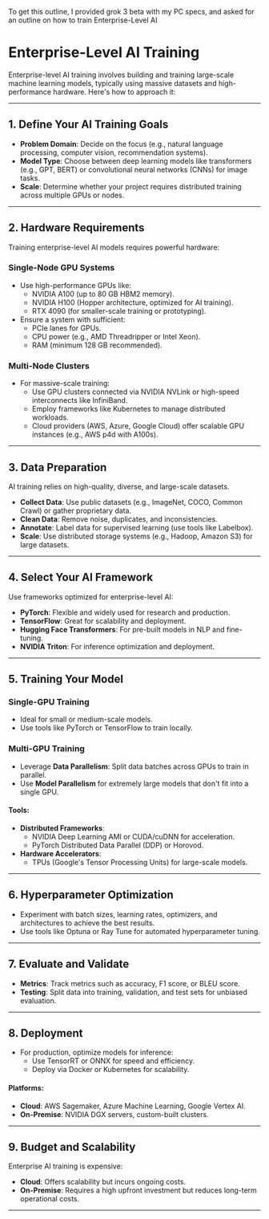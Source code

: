 To get this outline, I provided grok 3 beta with my PC specs, and asked for an outline on how to train Enterprise-Level AI

# Enterprise-Level AI Training

Enterprise-level AI training involves building and training large-scale machine learning models, typically using massive datasets and high-performance hardware. Here's how to approach it:

---

## 1. Define Your AI Training Goals

- **Problem Domain**: Decide on the focus (e.g., natural language processing, computer vision, recommendation systems).
- **Model Type**: Choose between deep learning models like transformers (e.g., GPT, BERT) or convolutional neural networks (CNNs) for image tasks.
- **Scale**: Determine whether your project requires distributed training across multiple GPUs or nodes.

---

## 2. Hardware Requirements

Training enterprise-level AI models requires powerful hardware:

### Single-Node GPU Systems
- Use high-performance GPUs like:
  - NVIDIA A100 (up to 80 GB HBM2 memory).
  - NVIDIA H100 (Hopper architecture, optimized for AI training).
  - RTX 4090 (for smaller-scale training or prototyping).
- Ensure a system with sufficient:
  - PCIe lanes for GPUs.
  - CPU power (e.g., AMD Threadripper or Intel Xeon).
  - RAM (minimum 128 GB recommended).

### Multi-Node Clusters
- For massive-scale training:
  - Use GPU clusters connected via NVIDIA NVLink or high-speed interconnects like InfiniBand.
  - Employ frameworks like Kubernetes to manage distributed workloads.
  - Cloud providers (AWS, Azure, Google Cloud) offer scalable GPU instances (e.g., AWS p4d with A100s).

---

## 3. Data Preparation

AI training relies on high-quality, diverse, and large-scale datasets.

- **Collect Data**: Use public datasets (e.g., ImageNet, COCO, Common Crawl) or gather proprietary data.
- **Clean Data**: Remove noise, duplicates, and inconsistencies.
- **Annotate**: Label data for supervised learning (use tools like Labelbox).
- **Scale**: Use distributed storage systems (e.g., Hadoop, Amazon S3) for large datasets.

---

## 4. Select Your AI Framework

Use frameworks optimized for enterprise-level AI:

- **PyTorch**: Flexible and widely used for research and production.
- **TensorFlow**: Great for scalability and deployment.
- **Hugging Face Transformers**: For pre-built models in NLP and fine-tuning.
- **NVIDIA Triton**: For inference optimization and deployment.

---

## 5. Training Your Model

### Single-GPU Training
- Ideal for small or medium-scale models.
- Use tools like PyTorch or TensorFlow to train locally.

### Multi-GPU Training
- Leverage **Data Parallelism**: Split data batches across GPUs to train in parallel.
- Use **Model Parallelism** for extremely large models that don't fit into a single GPU.

#### Tools:
- **Distributed Frameworks**:
  - NVIDIA Deep Learning AMI or CUDA/cuDNN for acceleration.
  - PyTorch Distributed Data Parallel (DDP) or Horovod.
- **Hardware Accelerators**:
  - TPUs (Google's Tensor Processing Units) for large-scale models.

---

## 6. Hyperparameter Optimization
- Experiment with batch sizes, learning rates, optimizers, and architectures to achieve the best results.
- Use tools like Optuna or Ray Tune for automated hyperparameter tuning.

---

## 7. Evaluate and Validate
- **Metrics**: Track metrics such as accuracy, F1 score, or BLEU score.
- **Testing**: Split data into training, validation, and test sets for unbiased evaluation.

---

## 8. Deployment
- For production, optimize models for inference:
  - Use TensorRT or ONNX for speed and efficiency.
  - Deploy via Docker or Kubernetes for scalability.

#### Platforms:
- **Cloud**: AWS Sagemaker, Azure Machine Learning, Google Vertex AI.
- **On-Premise**: NVIDIA DGX servers, custom-built clusters.

---

## 9. Budget and Scalability

Enterprise AI training is expensive:
- **Cloud**: Offers scalability but incurs ongoing costs.
- **On-Premise**: Requires a high upfront investment but reduces long-term operational costs.

---

